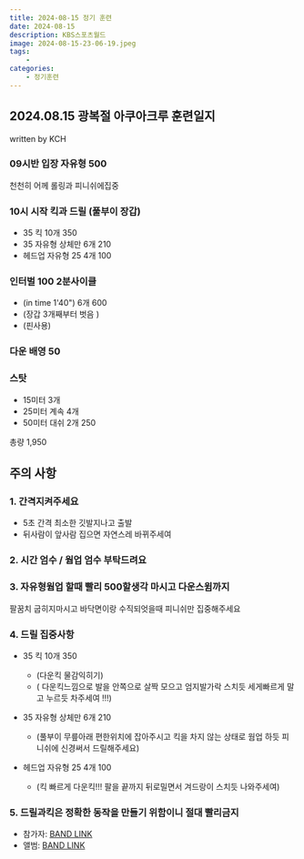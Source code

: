 ```yaml
---
title: 2024-08-15 정기 훈련
date: 2024-08-15
description: KBS스포츠월드
image: 2024-08-15-23-06-19.jpeg
tags:
    - 
categories:
    - 정기훈련
---
```


## 2024.08.15 광복절  아쿠아크루  훈련일지 
written by KCH

### 09시반  입장  자유형 500 
천천히  어께 롤링과  피니쉬에집중

### 10시 시작 킥과 드릴 (풀부이 장갑)

- 35 킥  10개  350
- 35  자유형  상체만 6개  210
- 헤드업 자유형 25 4개 100

### 인터벌 100 2분사이클 
- (in time 1'40") 6개  600
- (장갑 3개째부터 벗음 )
- (핀사용)

### 다운 배영 50

### 스탓  

- 15미터 3개  
- 25미터 계속  4개 
- 50미터 대쉬 2개 250

총량 1,950

## 주의 사항

### 1. 간격지켜주세요
- 5초  간격 최소한  깃발지나고  출발 
- 뒤사람이  앞사람 집으면 자연스레 바뀌주세여 

### 2. 시간 엄수 / 웜업 엄수 부탁드려요 

### 3. 자유형웜업 할때 빨리 500할생각 마시고  다운스윔까지
팔꿈치 굽히지마시고  바닥면이랑 수직되엇을때  피니쉬만  집중해주세요 

### 4. 드릴 집중사항

- 35 킥  10개  350
  - (다운킥 물감익히기)
  - ( 다운킥느낌으로 발을 안쪽으로 살짝 모으고 엄지발가락 스치듯  세게빠르게 말고  누르듯  차주세여 !!!)

- 35  자유형  상체만 6개  210
  - (풀부이 무릎아래   편한위치에   잡아주시고 킥을 차지 않는 상태로  웜업 하듯 피니쉬에 신경써서  드릴해주세요)

- 헤드업 자유형 25 4개 100
  - (킥 빠르게 다운킥!!! 팔을 끝까지 뒤로밀면서 겨드랑이 스치듯 나와주세여)

### 5. 드릴과킥은   정확한 동작을 만들기 위함이니 절대 빨리금지



- 참가자: [BAND LINK](https://band.us/band/93484357/schedule/4%2F93484357%2F452061699%2F19700101)
- 앨범: [BAND LINK](https://band.us/band/93484357/album/81364895)